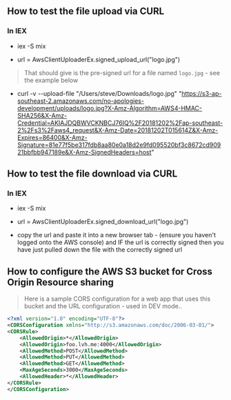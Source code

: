 
## How to test the file upload via CURL

### In IEX

- iex -S mix

- url = AwsClientUploaderEx.signed_upload_url("logo.jpg")

> That should give is the pre-signed url for a file named `logo.jpg` - see the example below

- curl -v --upload-file "/Users/steve/Downloads/logo.jpg" "https://s3-ap-southeast-2.amazonaws.com/no-apologies-development/uploads/logo.jpg?X-Amz-Algorithm=AWS4-HMAC-SHA256&X-Amz-Credential=AKIAJDQBWVCKNBCJ76IQ%2F20181202%2Fap-southeast-2%2Fs3%2Faws4_request&X-Amz-Date=20181202T015614Z&X-Amz-Expires=86400&X-Amz-Signature=81e77f5be317fdb8aa80e0a18d2e9fd095520bf3c8672cd90921bbfbb947189e&X-Amz-SignedHeaders=host"


## How to test the file download via CURL

### In IEX

- iex -S mix

- url = AwsClientUploaderEx.signed_download_url("logo.jpg")

- copy the url and paste it into a new browser tab - (ensure you haven't logged onto the AWS console) and IF the url is correctly signed then you have just pulled down the file with the correctly signed url


## How to configure the AWS S3 bucket for Cross Origin Resource sharing

>Here is a sample CORS configuration for a web app that uses this bucket and the URL configuration - used in DEV mode..

```XML
<?xml version="1.0" encoding="UTF-8"?>
<CORSConfiguration xmlns="http://s3.amazonaws.com/doc/2006-03-01/">
<CORSRule>
    <AllowedOrigin>*</AllowedOrigin>
    <AllowedOrigin>foo.lvh.me:4000</AllowedOrigin>
    <AllowedMethod>POST</AllowedMethod>
    <AllowedMethod>PUT</AllowedMethod>
    <AllowedMethod>GET</AllowedMethod>
    <MaxAgeSeconds>3000</MaxAgeSeconds>
    <AllowedHeader>*</AllowedHeader>
</CORSRule>
</CORSConfiguration>
```
